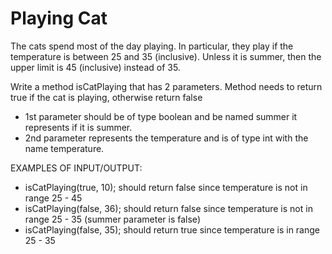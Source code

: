 # Playing Cat
The cats spend most of the day playing. In particular, they play if the temperature is between 25 and 35 (inclusive). Unless it is summer, then the upper limit is 45 (inclusive) instead of 35.

Write a method isCatPlaying that has 2 parameters. Method needs to return true if the cat is playing, otherwise return false
- 1st parameter should be of type boolean and be named summer it represents if it is summer.
- 2nd parameter represents the temperature and is of type int with the name temperature.

EXAMPLES OF INPUT/OUTPUT:
- isCatPlaying(true, 10); should return false since temperature is not in range 25 - 45
- isCatPlaying(false, 36); should return false since temperature is not in range 25 - 35 (summer parameter is false)
- isCatPlaying(false, 35); should return true since temperature is in range 25 - 35 